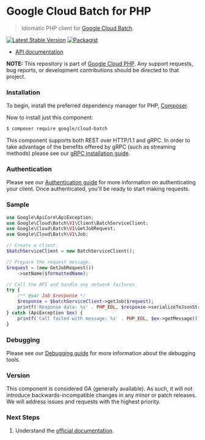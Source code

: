 # Google Cloud Batch for PHP

> Idiomatic PHP client for [Google Cloud Batch](https://cloud.google.com/batch).

[![Latest Stable Version](https://poser.pugx.org/google/cloud-batch/v/stable)](https://packagist.org/packages/google/cloud-batch) [![Packagist](https://img.shields.io/packagist/dm/google/cloud-batch.svg)](https://packagist.org/packages/google/cloud-batch)

* [API documentation](https://cloud.google.com/php/docs/reference/cloud-batch/latest)

**NOTE:** This repository is part of [Google Cloud PHP](https://github.com/googleapis/google-cloud-php). Any
support requests, bug reports, or development contributions should be directed to
that project.

### Installation

To begin, install the preferred dependency manager for PHP, [Composer](https://getcomposer.org/).

Now to install just this component:

```sh
$ composer require google/cloud-batch
```

This component supports both REST over HTTP/1.1 and gRPC. In order to take advantage of the benefits offered by gRPC (such as streaming methods)
please see our [gRPC installation guide](https://cloud.google.com/php/grpc).

### Authentication

Please see our [Authentication guide](https://github.com/googleapis/google-cloud-php/blob/main/AUTHENTICATION.md) for more information
on authenticating your client. Once authenticated, you'll be ready to start making requests.

### Sample

```php
use Google\ApiCore\ApiException;
use Google\Cloud\Batch\V1\Client\BatchServiceClient;
use Google\Cloud\Batch\V1\GetJobRequest;
use Google\Cloud\Batch\V1\Job;

// Create a client.
$batchServiceClient = new BatchServiceClient();

// Prepare the request message.
$request = (new GetJobRequest())
    ->setName($formattedName);

// Call the API and handle any network failures.
try {
    /** @var Job $response */
    $response = $batchServiceClient->getJob($request);
    printf('Response data: %s' . PHP_EOL, $response->serializeToJsonString());
} catch (ApiException $ex) {
    printf('Call failed with message: %s' . PHP_EOL, $ex->getMessage());
}
```

### Debugging

Please see our [Debugging guide](https://github.com/googleapis/google-cloud-php/blob/main/DEBUG.md)
for more information about the debugging tools.

### Version

This component is considered GA (generally available). As such, it will not introduce backwards-incompatible changes in
any minor or patch releases. We will address issues and requests with the highest priority.

### Next Steps

1. Understand the [official documentation](https://cloud.google.com/batch/docs).
